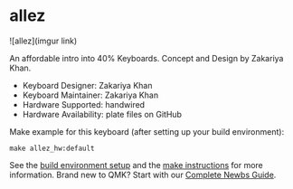 # allez 

![allez](imgur link)

An affordable intro into 40% Keyboards. Concept and Design by Zakariya Khan.

- Keyboard Designer: Zakariya Khan
- Keyboard Maintainer: Zakariya Khan
- Hardware Supported: handwired
- Hardware Availability: plate files on GitHub

Make example for this keyboard (after setting up your build environment):

    make allez_hw:default

See the [build environment setup](https://docs.qmk.fm/#/getting_started_build_tools) and the [make instructions](https://docs.qmk.fm/#/getting_started_make_guide) for more information. Brand new to QMK? Start with our [Complete Newbs Guide](https://docs.qmk.fm/#/newbs).
